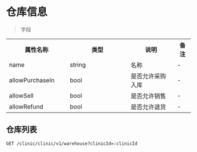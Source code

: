 # 仓库信息

> 字段

<table>
    <tr>
        <th style="width:150px;">属性名称</th>
        <th style="width:150px;">类型</th>
        <th>说明</th>
        <th>备注</th>
    </tr>
    <tr>
        <td>name</td>
        <td>string</td>
        <td>名称</td>
        <td>-</td>
    </tr>
    <tr>
        <td>allowPurchaseIn</td>
        <td>bool</td>
        <td>是否允许采购入库</td>
        <td>-</td>
    </tr>
    <tr>
        <td>allowSell</td>
        <td>bool</td>
        <td>是否允许销售</td>
        <td>-</td>
    </tr>
    <tr>
        <td>allowRefund</td>
        <td>bool</td>
        <td>是否允许退货</td>
        <td>-</td>
    </tr>
</table>

## 仓库列表

```
GET /clinic/clinic/v1/warehouse?clinicId=:clinicId
```
